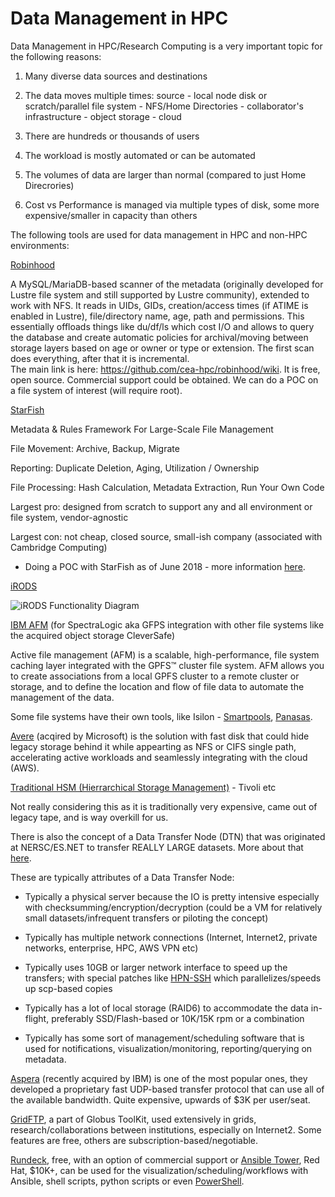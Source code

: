# Data Management in HPC


Data Management in HPC/Research Computing is a very important topic for the following reasons:



1) Many diverse data sources and destinations

2) The data moves multiple times: source - local node disk or scratch/parallel file system - NFS/Home Directories - collaborator's infrastructure - object storage - cloud

3) There are hundreds or thousands of users

4) The workload is mostly automated or can be automated

5) The volumes of data are larger than normal (compared to just Home Direcrories)

6) Cost vs Performance is managed via multiple types of disk, some more expensive/smaller in capacity than others


The following tools are used for data management in HPC and non-HPC environments:


[Robinhood](https://github.com/cea-hpc/robinhood/wiki)


A MySQL/MariaDB-based scanner of the metadata (originally developed for Lustre file system and still supported by Lustre 
community), extended to work with NFS. It reads in UIDs, GIDs, creation/access times (if ATIME is enabled in Lustre), 
file/directory name, age, path and permissions. This essentially offloads things like du/df/ls which cost I/O and allows 
to query the database and create automatic policies for archival/moving between storage layers based on age or owner or 
type or extension. The first scan does everything, after that it is incremental.  
The main link is here: https://github.com/cea-hpc/robinhood/wiki. It is free, open source. 
Commercial support could be obtained. We can do a POC on a file system of interest (will require root).


[StarFish](http://www.starfishstorage.com/)


Metadata & Rules Framework For Large-Scale File Management


File Movement: Archive, Backup, Migrate

Reporting: Duplicate Deletion, Aging, Utilization / Ownership

File Processing: Hash Calculation, Metadata Extraction, Run Your Own Code

Largest pro: designed from scratch to support any and all environment or file system, vendor-agnostic

Largest con: not cheap, closed source, small-ish company (associated with Cambridge Computing)


* Doing a POC with StarFish as of June 2018 - more information [here](https://github.com/Pomona-ITS/hpc/blob/master/design/data_management/StarFish_POC.md).


[iRODS](https://irods.org/)

![iRODS Functionality Diagram](https://github.com/Pomona-ITS/hpc/blob/master/design/data_management/Screen%20Shot%202018-02-09%20at%2012.09.04%20PM.png)



[IBM AFM](https://www.ibm.com/support/knowledgecenter/en/STXKQY_4.1.1/com.ibm.spectrum.scale.v4r11.adv.doc/bl1adv_afm.htm)
(for SpectraLogic aka GFPS integration with other file systems like the acquired object storage CleverSafe)

Active file management (AFM) is a scalable, high-performance, file system caching layer integrated with the GPFS™ cluster file system. AFM allows you to create associations from a local GPFS cluster to a remote cluster or storage, and to define the location and flow of file data to automate the management of the data.



Some file systems have their own tools, like Isilon - [Smartpools](https://www.emc.com/collateral/hardware/white-papers/h8321-wp-smartpools-storage-tiering.pdf), [Panasas](https://www.panasas.com/industries/media-entertainment/video-post-production/).



[Avere](http://www.averesystems.com/) (acqired by Microsoft) is the solution with fast disk that could hide legacy storage behind it while appearting as NFS or CIFS single path, accelerating active workloads and seamlessly integrating with the cloud (AWS).



[Traditional HSM (Hierrarchical Storage Management)](https://en.wikipedia.org/wiki/Hierarchical_storage_management) - Tivoli etc

Not really considering this as it is traditionally very expensive, came out of legacy tape, and is way overkill for us.

There is also the concept of a Data Transfer Node (DTN) that was originated at NERSC/ES.NET to transfer REALLY LARGE datasets.
More about that [here](https://fasterdata.es.net/science-dmz/DTN/).

These are typically attributes of a Data Transfer Node:

- Typically a physical server because the IO is pretty intensive especially with checksumming/encryption/decryption (could be a VM for relatively small datasets/infrequent transfers or piloting the concept)

- Typically has multiple network connections (Internet, Internet2, private networks, enterprise, HPC, AWS VPN etc)

- Typically uses 10GB or larger network interface to speed up the transfers; with special patches like [HPN-SSH](https://www.psc.edu/hpn-ssh) which parallelizes/speeds up scp-based copies

- Typically has a lot of local storage (RAID6) to accommodate the data in-flight, preferably SSD/Flash-based or 10K/15K rpm or a combination

- Typically has some sort of management/scheduling software that is used for notifications, visualization/monitoring, reporting/querying on metadata. 

[Aspera](http://asperasoft.com/) (recently acquired by IBM) is one of the most popular ones, they developed a proprietary fast UDP-based transfer protocol that can use all of the available bandwidth. Quite expensive, upwards of $3K per user/seat.

[GridFTP](http://toolkit.globus.org/toolkit/docs/latest-stable/gridftp/), a part of Globus ToolKit, used extensively in grids, research/collaborations between institutions, especially on Internet2. Some features are free, others are subscription-based/negotiable.

[Rundeck](http://rundeck.org/), free, with an option of commercial support or [Ansible Tower](https://www.ansible.com/products/tower), Red Hat, $10K+, can be used for the visualization/scheduling/workflows with Ansible, shell scripts, python scripts or even [PowerShell](http://docs.ansible.com/ansible/latest/intro_windows.html).

